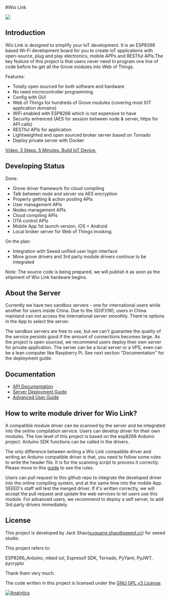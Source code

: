 #Wio Link



![](https://ksr-ugc.imgix.net/assets/004/976/751/7d273f1694c9c37b446ae820ea49c92a_original.jpg?v=1448431948&w=680&fit=max&auto=format&q=92&s=d0c984a9f958d807035d12c045619660)

## Introduction
Wio Link is designed to simplify your IoT development. It is an ESP8266 based Wi-Fi development board for you to create IoT applications with open-source, plug and play electronics, mobile APPs and RESTful APIs.The key feature of this project is that users never need to program one line of code before he get all the Grove modules into Web of Things. 

Features:

* Totally open sourced for both software and hardware
* No need microcontroller programming
* Config with GUI
* Web of Things for hundreds of Grove modules (covering most IOT application domains)
* WiFi enabled with ESP8266 which is not expensive to have
* Security enhenced (AES for session between node & server, https for API calls)
* RESTful APIs for application 
* Lightweighted and open sourced broker server based on Tornado
* Deploy private server with Docker


[Video: 3 Steps. 5 Minutes. Build IoT Device.](https://www.youtube.com/watch?v=P_SO_a6X-y0#action=share)




## Developing Status

Done:

* Grove driver framework for cloud compiling
* Talk between node and server via AES encryption
* Property getting & action posting APIs
* User management APIs
* Nodes management APIs
* Cloud compiling APIs
* OTA control APIs
* Mobile App 1st launch version, iOS + Android
* Local broker server for Web of Things invoking.

On the plan:

* Integration with Seeed unified user login interface
* More grove drivers and 3rd party module drivers continue to be integrated

Note: The source code is being prepared, we will publish it as soon as the shipment of Wio Link hardware begins.



## About the Server

Currently we have two sandbox servers - one for international users while another for users inside China. Due to the (G)(F)(W), users in China mainland can not access the international server smoothly. There're options in the App to select the server. 

The sandbox servers are free to use, but we can't guarantee the quality of the service persists good if the amount of connections becomes large. As the project is open sourced, we recommend users deploy their own server for private application. The server can be a local server or a VPS, even can be a lean computer like Raspberry Pi. See next section "Documentation" for the deployment guide. 



## Documentation

* [API Documentation](https://github.com/Seeed-Studio/Wio_Link/wiki/API%20Documentation)
* [Server Deployment Guide](https://github.com/Seeed-Studio/Wio_Link/wiki/Server%20Deployment%20Guide)
* [Advanced User Guide](https://github.com/Seeed-Studio/Wio_Link/wiki/Advanced%20User%20Guide)


## How to write module driver for Wio Link? 

A compatible module driver can be scanned by the server and be integrated into the online compilation service. Users can develop driver for their own modules. The low level of this project is based on the esp8266 Arduino project. Arduino SDK functions can be called in the drivers.

The only difference between writing a Wio Link compatible driver and writing an Arduino compatible driver is that, you need to follow some rules to write the header file. It is for the scanning script to process it correctly. Please move to this [guide](https://github.com/Seeed-Studio/Wio_Link/wiki/How-to-write-module-driver-for-Wio-Link%3F) to see the rules.

Users can pull request to this github repo to integrate the developed driver into the online compiling system, and at the same time into the mobile App. SEEED's staff will test the merged driver. If it's written correctly, we will accept the pull request and update the web services to let users use this module. For advanced users, we recommend to deploy a self server, to add 3rd party drivers immediately.

## License

This project is developed by Jack Shao(<xuguang.shao@seeed.cc>) for seeed studio. 

This project refers to:

ESP8266_Arduino, mbed ssl, Espressif SDK, Tornado, PyYaml, PyJWT, pycrypto

Thank them very much.


The code written in this project is licensed under the [GNU GPL v3 License](http://www.gnu.org/licenses/gpl-3.0.en.html). 

[![Analytics](https://ga-beacon.appspot.com/UA-46589105-3/Wio_Link)](https://github.com/igrigorik/ga-beacon)